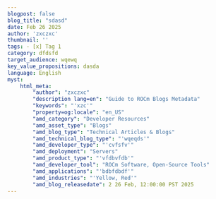 ```yaml
---
blogpost: false
blog_title: "sdasd"
date: Feb 26 2025
author: 'zxczxc'
thumbnail: ''
tags: - [x] Tag 1
category: dfdsfd
target_audience: wqewq
key_value_propositions: dasda
language: English
myst:
    html_meta:
        "author": "zxczxc"
        "description lang=en": "Guide to ROCm Blogs Metadata"
        "keywords": "'xzc'"
        "property=og:locale": "en_US"
        "amd_category": "Developer Resources"
        "amd_asset_type": "Blogs"
        "amd_blog_type": "Technical Articles & Blogs"
        "amd_technical_blog_type": "'wqeqds'"
        "amd_developer_type": "'cvfsfv'"
        "amd_deployment": "Servers"
        "amd_product_type": "'vfdbvfdb'"
        "amd_developer_tool": "ROCm Software, Open-Source Tools"
        "amd_applications": "'bdbfdbdf'"
        "amd_industries": "'Yellow, Red'"
        "amd_blog_releasedate": 2 26 Feb, 12:00:00 PST 2025
---
```

